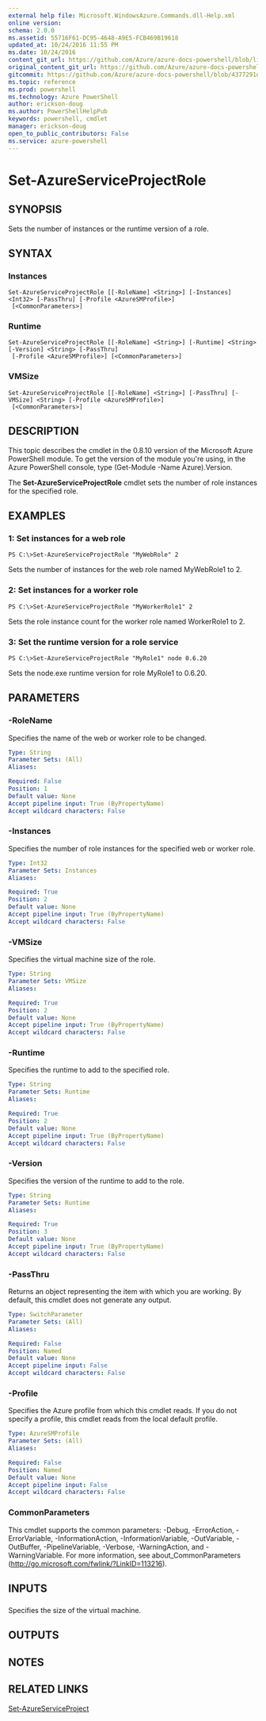 ```yaml
---
external help file: Microsoft.WindowsAzure.Commands.dll-Help.xml
online version: 
schema: 2.0.0
ms.assetid: 55716F61-DC95-4648-A9E5-FCB469B19618
updated_at: 10/24/2016 11:55 PM
ms.date: 10/24/2016
content_git_url: https://github.com/Azure/azure-docs-powershell/blob/live/azureps-cmdlets-docs/ServiceManagement/Azure.Compute/v3.0.0/Set-AzureServiceProjectRole.md
original_content_git_url: https://github.com/Azure/azure-docs-powershell/blob/live/azureps-cmdlets-docs/ServiceManagement/Azure.Compute/v3.0.0/Set-AzureServiceProjectRole.md
gitcommit: https://github.com/Azure/azure-docs-powershell/blob/4377291ee360e58e2c1c5d644155daf6a0279055/azureps-cmdlets-docs/ServiceManagement/Azure.Compute/v3.0.0/Set-AzureServiceProjectRole.md
ms.topic: reference
ms.prod: powershell
ms.technology: Azure PowerShell
author: erickson-doug
ms.author: PowerShellHelpPub
keywords: powershell, cmdlet
manager: erickson-doug
open_to_public_contributors: False
ms.service: azure-powershell
---
```


# Set-AzureServiceProjectRole

## SYNOPSIS
Sets the number of instances or the runtime version of a role.

## SYNTAX

### Instances
```
Set-AzureServiceProjectRole [[-RoleName] <String>] [-Instances] <Int32> [-PassThru] [-Profile <AzureSMProfile>]
 [<CommonParameters>]
```

### Runtime
```
Set-AzureServiceProjectRole [[-RoleName] <String>] [-Runtime] <String> [-Version] <String> [-PassThru]
 [-Profile <AzureSMProfile>] [<CommonParameters>]
```

### VMSize
```
Set-AzureServiceProjectRole [[-RoleName] <String>] [-PassThru] [-VMSize] <String> [-Profile <AzureSMProfile>]
 [<CommonParameters>]
```

## DESCRIPTION
This topic describes the cmdlet in the 0.8.10 version of the Microsoft Azure PowerShell module.
To get the version of the module you're using, in the Azure PowerShell console, type (Get-Module -Name Azure).Version.

The **Set-AzureServiceProjectRole** cmdlet sets the number of role instances for the specified role.

## EXAMPLES

### 1: Set instances for a web role
```
PS C:\>Set-AzureServiceProjectRole "MyWebRole" 2
```

Sets the number of instances for the web role named MyWebRole1 to 2.

### 2: Set instances for a worker role
```
PS C:\>Set-AzureServiceProjectRole "MyWorkerRole1" 2
```

Sets the role instance count for the worker role named WorkerRole1 to 2.

### 3: Set the runtime version for a role service
```
PS C:\>Set-AzureServiceProjectRole "MyRole1" node 0.6.20
```

Sets the node.exe runtime version for role MyRole1 to 0.6.20.

## PARAMETERS

### -RoleName
Specifies the name of the web or worker role to be changed.

```yaml
Type: String
Parameter Sets: (All)
Aliases: 

Required: False
Position: 1
Default value: None
Accept pipeline input: True (ByPropertyName)
Accept wildcard characters: False
```

### -Instances
Specifies the number of role instances for the specified web or worker role.

```yaml
Type: Int32
Parameter Sets: Instances
Aliases: 

Required: True
Position: 2
Default value: None
Accept pipeline input: True (ByPropertyName)
Accept wildcard characters: False
```

### -VMSize
Specifies the virtual machine size of the role.

```yaml
Type: String
Parameter Sets: VMSize
Aliases: 

Required: True
Position: 2
Default value: None
Accept pipeline input: True (ByPropertyName)
Accept wildcard characters: False
```

### -Runtime
Specifies the runtime to add to the specified role.

```yaml
Type: String
Parameter Sets: Runtime
Aliases: 

Required: True
Position: 2
Default value: None
Accept pipeline input: True (ByPropertyName)
Accept wildcard characters: False
```

### -Version
Specifies the version of the runtime to add to the role.

```yaml
Type: String
Parameter Sets: Runtime
Aliases: 

Required: True
Position: 3
Default value: None
Accept pipeline input: True (ByPropertyName)
Accept wildcard characters: False
```

### -PassThru
Returns an object representing the item with which you are working.
By default, this cmdlet does not generate any output.

```yaml
Type: SwitchParameter
Parameter Sets: (All)
Aliases: 

Required: False
Position: Named
Default value: None
Accept pipeline input: False
Accept wildcard characters: False
```

### -Profile
Specifies the Azure profile from which this cmdlet reads.
If you do not specify a profile, this cmdlet reads from the local default profile.

```yaml
Type: AzureSMProfile
Parameter Sets: (All)
Aliases: 

Required: False
Position: Named
Default value: None
Accept pipeline input: False
Accept wildcard characters: False
```

### CommonParameters
This cmdlet supports the common parameters: -Debug, -ErrorAction, -ErrorVariable, -InformationAction, -InformationVariable, -OutVariable, -OutBuffer, -PipelineVariable, -Verbose, -WarningAction, and -WarningVariable. For more information, see about_CommonParameters (http://go.microsoft.com/fwlink/?LinkID=113216).

## INPUTS

###  
Specifies the size of the virtual machine.

## OUTPUTS

## NOTES

## RELATED LINKS

[Set-AzureServiceProject](xref:ServiceManagement/Azure.Compute/v3.0.0/Set-AzureServiceProject.md)


